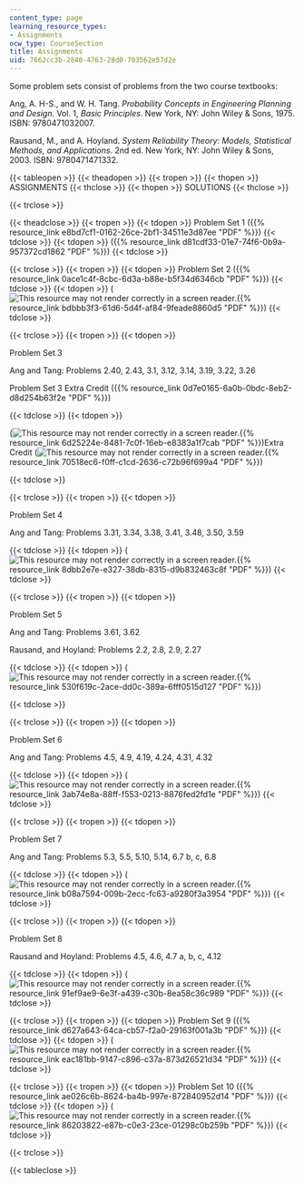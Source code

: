 ```yaml
---
content_type: page
learning_resource_types:
- Assignments
ocw_type: CourseSection
title: Assignments
uid: 7662cc3b-2840-4763-28d0-703562e57d2e
---
```


Some problem sets consist of problems from the two course textbooks:

Ang, A. H-S., and W. H. Tang. _Probability Concepts in Engineering Planning and Design._ Vol. 1, _Basic Principles_. New York, NY: John Wiley & Sons, 1975. ISBN: 9780471032007.

Rausand, M., and A. Hoyland. _System Reliability Theory: Models, Statistical Methods, and Applications_. 2nd ed. New York, NY: John Wiley & Sons, 2003. ISBN: 9780471471332.

{{< tableopen >}}
{{< theadopen >}}
{{< tropen >}}
{{< thopen >}}
ASSIGNMENTS
{{< thclose >}}
{{< thopen >}}
SOLUTIONS
{{< thclose >}}

{{< trclose >}}

{{< theadclose >}}
{{< tropen >}}
{{< tdopen >}}
Problem Set 1 ({{% resource_link e8bd7cf1-0162-26ce-2bf1-34511e3d87ee "PDF" %}})
{{< tdclose >}}
{{< tdopen >}}
({{% resource_link d81cdf33-01e7-74f6-0b9a-957372cd1862 "PDF" %}})
{{< tdclose >}}

{{< trclose >}}
{{< tropen >}}
{{< tdopen >}}
Problem Set 2 ({{% resource_link 0ace1c4f-8cbc-6d3a-b88e-b5f34d6346cb "PDF" %}})
{{< tdclose >}}
{{< tdopen >}}
(![This resource may not render correctly in a screen reader.](/images/inacessible.gif){{% resource_link bdbbb3f3-61d6-5d4f-af84-9feade8860d5 "PDF" %}})
{{< tdclose >}}

{{< trclose >}}
{{< tropen >}}
{{< tdopen >}}


Problem Set 3

Ang and Tang: Problems 2.40, 2.43, 3.1, 3.12, 3.14, 3.19, 3.22, 3.26

Problem Set 3 Extra Credit ({{% resource_link 0d7e0165-6a0b-0bdc-8eb2-d8d254b63f2e "PDF" %}})


{{< tdclose >}}
{{< tdopen >}}


(![This resource may not render correctly in a screen reader.](/images/inacessible.gif){{% resource_link 6d25224e-8481-7c0f-16eb-e8383a1f7cab "PDF" %}})Extra Credit (![This resource may not render correctly in a screen reader.](/images/inacessible.gif){{% resource_link 70518ec6-f0ff-c1cd-2636-c72b96f699a4 "PDF" %}})


{{< tdclose >}}

{{< trclose >}}
{{< tropen >}}
{{< tdopen >}}


Problem Set 4

Ang and Tang: Problems 3.31, 3.34, 3.38, 3.41, 3.48, 3.50, 3.59


{{< tdclose >}}
{{< tdopen >}}
(![This resource may not render correctly in a screen reader.](/images/inacessible.gif){{% resource_link 8dbb2e7e-e327-38db-8315-d9b832463c8f "PDF" %}})
{{< tdclose >}}

{{< trclose >}}
{{< tropen >}}
{{< tdopen >}}


Problem Set 5

Ang and Tang: Problems 3.61, 3.62

Rausand, and Hoyland: Problems 2.2, 2.8, 2.9, 2.27


{{< tdclose >}}
{{< tdopen >}}
(![This resource may not render correctly in a screen reader.](/images/inacessible.gif){{% resource_link 530f619c-2ace-dd0c-389a-6fff0515d127 "PDF" %}})


{{< tdclose >}}

{{< trclose >}}
{{< tropen >}}
{{< tdopen >}}


Problem Set 6

Ang and Tang: Problems 4.5, 4.9, 4.19, 4.24, 4.31, 4.32


{{< tdclose >}}
{{< tdopen >}}
(![This resource may not render correctly in a screen reader.](/images/inacessible.gif){{% resource_link 3ab74e8a-88ff-f553-0213-8876fed2fd1e "PDF" %}})
{{< tdclose >}}

{{< trclose >}}
{{< tropen >}}
{{< tdopen >}}


Problem Set 7

Ang and Tang: Problems 5.3, 5.5, 5.10, 5.14, 6.7 b, c, 6.8


{{< tdclose >}}
{{< tdopen >}}
(![This resource may not render correctly in a screen reader.](/images/inacessible.gif){{% resource_link b08a7594-009b-2ecc-fc63-a9280f3a3954 "PDF" %}})
{{< tdclose >}}

{{< trclose >}}
{{< tropen >}}
{{< tdopen >}}


Problem Set 8

Rausand and Hoyland: Problems 4.5, 4.6, 4.7 a, b, c, 4.12


{{< tdclose >}}
{{< tdopen >}}
(![This resource may not render correctly in a screen reader.](/images/inacessible.gif){{% resource_link 91ef9ae9-6e3f-a439-c30b-8ea58c36c989 "PDF" %}})
{{< tdclose >}}

{{< trclose >}}
{{< tropen >}}
{{< tdopen >}}
Problem Set 9 ({{% resource_link d627a643-64ca-cb57-f2a0-29163f001a3b "PDF" %}})
{{< tdclose >}}
{{< tdopen >}}
(![This resource may not render correctly in a screen reader.](/images/inacessible.gif){{% resource_link eac181bb-9147-c896-c37a-873d26521d34 "PDF" %}})
{{< tdclose >}}

{{< trclose >}}
{{< tropen >}}
{{< tdopen >}}
Problem Set 10 ({{% resource_link ae026c6b-8624-ba4b-997e-872840952d14 "PDF" %}})
{{< tdclose >}}
{{< tdopen >}}
(![This resource may not render correctly in a screen reader.](/images/inacessible.gif){{% resource_link 86203822-e87b-c0e3-23ce-01298c0b259b "PDF" %}})
{{< tdclose >}}

{{< trclose >}}

{{< tableclose >}}